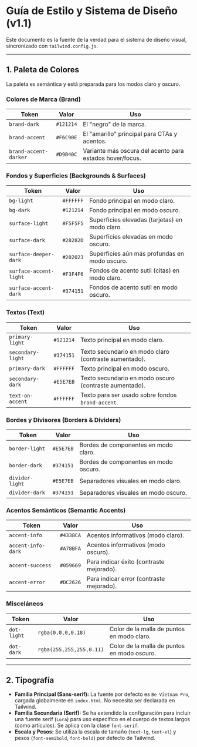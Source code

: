 # Guía de Estilo y Sistema de Diseño (v1.1)

Este documento es la fuente de la verdad para el sistema de diseño visual, sincronizado con `tailwind.config.js`.

---

## 1. Paleta de Colores

La paleta es semántica y está preparada para los modos claro y oscuro.

### Colores de Marca (Brand)
| Token | Valor | Uso |
|---|---|---|
| `brand-dark` | `#121214` | El "negro" de la marca. |
| `brand-accent` | `#F6C90E` | El "amarillo" principal para CTAs y acentos. |
| `brand-accent-darker` | `#D9B40C` | Variante más oscura del acento para estados hover/focus. |

### Fondos y Superficies (Backgrounds & Surfaces)
| Token | Valor | Uso |
|---|---|---|
| `bg-light` | `#FFFFFF` | Fondo principal en modo claro. |
| `bg-dark` | `#121214` | Fondo principal en modo oscuro. |
| `surface-light` | `#F5F5F5` | Superficies elevadas (tarjetas) en modo claro. |
| `surface-dark` | `#28282D` | Superficies elevadas en modo oscuro. |
| `surface-deeper-dark` | `#202023` | Superficies aún más profundas en modo oscuro. |
| `surface-accent-light` | `#F3F4F6` | Fondos de acento sutil (citas) en modo claro. |
| `surface-accent-dark` | `#374151` | Fondos de acento sutil en modo oscuro. |

### Textos (Text)
| Token | Valor | Uso |
|---|---|---|
| `primary-light` | `#121214` | Texto principal en modo claro. |
| `secondary-light` | `#374151` | Texto secundario en modo claro (contraste aumentado). |
| `primary-dark` | `#FFFFFF` | Texto principal en modo oscuro. |
| `secondary-dark` | `#E5E7EB` | Texto secundario en modo oscuro (contraste aumentado). |
| `text-on-accent` | `#FFFFFF` | Texto para ser usado sobre fondos `brand-accent`. |

### Bordes y Divisores (Borders & Dividers)
| Token | Valor | Uso |
|---|---|---|
| `border-light` | `#E5E7EB` | Bordes de componentes en modo claro. |
| `border-dark` | `#374151` | Bordes de componentes en modo oscuro. |
| `divider-light` | `#E5E7EB` | Separadores visuales en modo claro. |
| `divider-dark` | `#374151` | Separadores visuales en modo oscuro. |

### Acentos Semánticos (Semantic Accents)
| Token | Valor | Uso |
|---|---|---|
| `accent-info` | `#4338CA` | Acentos informativos (modo claro). |
| `accent-info-dark` | `#A78BFA` | Acentos informativos (modo oscuro). |
| `accent-success` | `#059669` | Para indicar éxito (contraste mejorado). |
| `accent-error` | `#DC2626` | Para indicar error (contraste mejorado). |

### Misceláneos
| Token | Valor | Uso |
|---|---|---|
| `dot-light` | `rgba(0,0,0,0.18)` | Color de la malla de puntos en modo claro. |
| `dot-dark` | `rgba(255,255,255,0.11)` | Color de la malla de puntos en modo oscuro. |

---

## 2. Tipografía

- **Familia Principal (Sans-serif):** La fuente por defecto es `Be Vietnam Pro`, cargada globalmente en `index.html`. No necesita ser declarada en Tailwind.
- **Familia Secundaria (Serif):** Se ha extendido la configuración para incluir una fuente serif (`Lora`) para uso específico en el cuerpo de textos largos (como artículos). Se aplica con la clase `font-serif`.
- **Escala y Pesos:** Se utiliza la escala de tamaño (`text-lg`, `text-xl`) y pesos (`font-semibold`, `font-bold`) por defecto de Tailwind.
